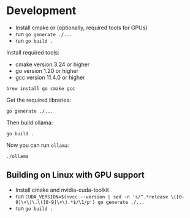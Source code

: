 # Development

- Install cmake or (optionally, required tools for GPUs)
- run `go generate ./...`
- run `go build .`

Install required tools:

- cmake version 3.24 or higher
- go version 1.20 or higher
- gcc version 11.4.0 or higher

```
brew install go cmake gcc
```

Get the required libraries:

```
go generate ./...
```

Then build ollama:

```
go build .
```

Now you can run `ollama`:

```
./ollama
```

## Building on Linux with GPU support

- Install cmake and nvidia-cuda-toolkit
- run `CUDA_VERSION=$(nvcc --version | sed -n 's/^.*release \([0-9]\+\)\.\([0-9]\+\).*$/\1/p') go generate ./...`
- run `go build .`
